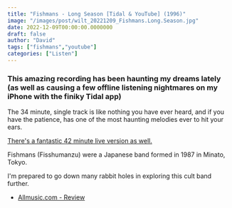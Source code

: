 ```yaml
---
title: "Fishmans - Long Season [Tidal & YouTube] (1996)"
image: "/images/post/wilt_20221209_Fishmans.Long.Season.jpg"
date: 2022-12-09T00:00:00.0000000
draft: false
author: "David"
tags: ["fishmans","youtube"]
categories: ["Listen"]
---
```

### This amazing recording has been haunting my dreams lately (as well as causing a few offline listening nightmares on my iPhone with the finiky Tidal app)

 The 34 minute, single track is like nothing you have ever heard, and if you have the patience, has one of the most haunting melodies ever to hit your ears.

 [There's a fantastic 42 minute live version as well.](https://www.youtube.com/watch?v=pkQ4uLXuy-A)

 Fishmans (Fisshumanzu) were a Japanese band formed in 1987 in Minato, Tokyo.

 I'm prepared to go down many rabbit holes in exploring this cult band further.

-  [Allmusic.com - Review](https://www.allmusic.com/album/long-season-mw0002857649)